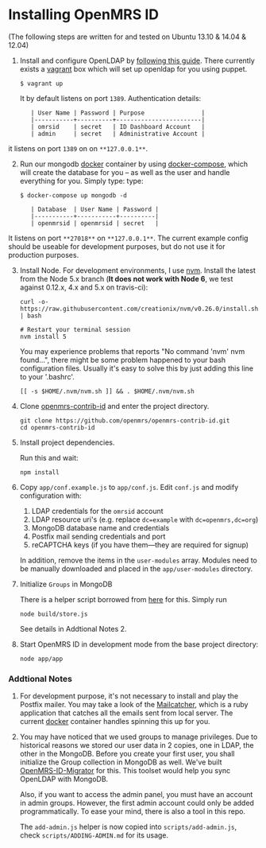 Installing OpenMRS ID
=====

(The following steps are written for and tested on Ubuntu 13.10 & 14.04 & 12.04)

1. Install and configure OpenLDAP by [following this guide][0]. There currently exists a [vagrant][] box which will set up openldap for you using puppet.

    ``` shell
    $ vagrant up
    ```

    It by  default listens on port `1389`.
    Authentication details:

          | User Name | Password | Purpose                |
          |-----------+----------+------------------------|
          | omrsid    | secret   | ID Dashboard Account   |
          | admin     | secret   | Administrative Account |

it listens on port `1389` on on `**127.0.0.1**`.

2. Run our mongodb [docker][] container by using [docker-compose][], which will create the database for you – as well as the user and handle everything for you. Simply type: type:

    ``` shell
    $ docker-compose up mongodb -d
    ```

          | Database  | User Name | Password |
          |-----------+-----------+----------|
          | openmrsid | openmrsid | secret   |

It listens on port `**27018**` on `**127.0.0.1**`. The current example config should be useable for development purposes, but do not use it for production purposes.

3. Install Node. For development environments, I use [nvm][1]. Install the latest from the Node 5.x branch (**It does not work with Node 6**, we test against 0.12.x, 4.x and 5.x on travis-ci):

     ```
     curl -o- https://raw.githubusercontent.com/creationix/nvm/v0.26.0/install.sh | bash

     # Restart your terminal session
     nvm install 5
     ```

     You may experience problems that reports "No command 'nvm' nvm found...", there might be some problem happened to your bash configuration files. Usually it's easy to solve this by just adding this line to your '.bashrc'.

     ```
     [[ -s $HOME/.nvm/nvm.sh ]] && . $HOME/.nvm/nvm.sh
     ```

4. Clone [openmrs-contrib-id][2] and enter the project directory.


    ```
    git clone https://github.com/openmrs/openmrs-contrib-id.git
    cd openmrs-contrib-id
    ```



5.  Install project dependencies.

    Run this and wait:

    ```
    npm install

    ```

6. Copy `app/conf.example.js` to `app/conf.js`. Edit `conf.js` and modify configuration with:

    1. LDAP credentials for the `omrsid` account
    2. LDAP resource uri's (e.g. replace `dc=example` with `dc=openmrs,dc=org`)
    3. MongoDB database name and credentials
    4. Postfix mail sending credentials and port
    5. reCAPTCHA keys (if you have them—they are required for signup)

    In addition, remove the items in the `user-modules` array. Modules need to be manually downloaded and placed in the `app/user-modules` directory.

7. Initialize `Groups` in MongoDB

    There is a helper script borrowed from [here][6] for this.
    Simply run
    ```
    node build/store.js
    ```

    See details in Addtional Notes 2.

8. Start OpenMRS ID in development mode from the base project directory:

    ```
    node app/app
    ```


### Addtional Notes

1. For development purpose, it's not necessary to install and play the Postfix mailer. You may take a look of the [Mailcatcher][5], which is a ruby application that catches all the emails sent from local server. The current [docker][] container handles spinning this up for you.

2. You may have noticed that we used groups to manage privileges. Due to historical reasons we stored our user data in 2 copies, one in LDAP, the other in the MongoDB. Before you create your first user, you shall initialize the Group collection in MongoDB as well. We've built [OpenMRS-ID-Migrator][6] for this. This toolset would help you sync OpenLDAP with MongoDB.

    Also, if you want to access the admin panel, you must have an account in admin groups. However, the first admin account could only be added programmatically. To ease your mind, there is also a tool in this repo.

    The `add-admin.js` helper is now copied into `scripts/add-admin.js`, check `scripts/ADDING-ADMIN.md` for its usage.



[0]: https://gist.github.com/elliottwilliams/9548288
[1]: https://github.com/creationix/nvm
[2]: https://github.com/openmrs/openmrs-contrib-id
[5]: http://mailcatcher.me/
[6]: https://github.com/Plypy/OpenMRS-ID-Migrator
[docker]:https://docs.docker.com/engine/installation/
[docker-compose]: https://docs.docker.com/compose/install/
[vagrant]: https://www.vagrantup.com/downloads.html
